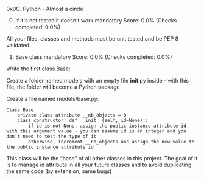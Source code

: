 0x0C. Python - Almost a circle


0. If it's not tested it doesn't work
mandatory
Score: 0.0% (Checks completed: 0.0%)

All your files, classes and methods must be unit tested and be PEP 8 validated. 


1. Base class
mandatory
Score: 0.0% (Checks completed: 0.0%)

Write the first class Base:

Create a folder named models with an empty file __init__.py inside - with this file, the folder will become a Python package

Create a file named models/base.py:

    Class Base:
        private class attribute __nb_objects = 0
        class constructor: def __init__(self, id=None)::
            if id is not None, assign the public instance attribute id with this argument value - you can assume id is an integer and you don’t need to test the type of it
            otherwise, increment __nb_objects and assign the new value to the public instance attribute id

This class will be the “base” of all other classes in this project. The goal of it is to manage id attribute in all your future classes and to avoid duplicating the same code (by extension, same bugs)

